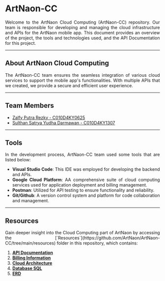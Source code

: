 # ArtNaon-CC

<div style="text-align: justify">Welcome to the ArtNaon Cloud Computing (ArtNaon-CC) repository. Our team is responsible for developing and managing the cloud infrastructure and APIs for the ArtNaon mobile app. This document provides an overview of the project, the tools and technologies used, and the API Documentation for this project.</div>

---
## About ArtNaon Cloud Computing
<div style="text-align: justify">The ArtNaon-CC team ensures the seamless integration of various cloud services to support the mobile app's functionalities. With multiple APIs that we created, we provide a secure and efficient user experience. </div>

---
## Team Members
- [Zalfy Putra Rezky - C010D4KY0625 ](https://github.com/zalfyputra)
- [Sulthan Satrya Yudha Darmawan - C010D4KY1307](https://github.com/Sulsyd)

---
## Tools

<div style="text-align: justify">In the development process, ArtNaon-CC team used some tools that are listed below:

- **Visual Studio Code**: This IDE was employed for developing the backend and APIs.
- **Google Cloud Platform**: AA comprehensive suite of cloud computing services used for application deployment and billing management.
- **Postman**: Utilized for API testing to ensure functionality and reliability.
- **Git/Github**: A version control system and platform for code collaboration and management.
</div>

---
## Resources
<div style="text-align: justify">Gain deeper insight into the Cloud Computing part of ArtNaon by accessing the [`Resources`](https://github.com/ArtNaon/ArtNaon-CC/tree/main/resources) folder in this repository, which contains: </div>

1. [**API Documentation**](https://github.com/ArtNaon/ArtNaon-CC/tree/main/resources/API%20Documentation)
2. [**Billing Information**](https://github.com/ArtNaon/ArtNaon-CC/tree/main/resources/Billing%20Information)
3. [**Cloud Architecture**](https://github.com/ArtNaon/ArtNaon-CC/tree/main/resources/Cloud%20Architecture)
4. [**Database SQL**](https://github.com/ArtNaon/ArtNaon-CC/tree/main/resources/Database%20SQL)
5. [**ERD**](https://github.com/ArtNaon/ArtNaon-CC/tree/main/resources/ERD)
</div>